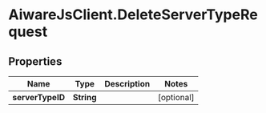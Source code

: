 # AiwareJsClient.DeleteServerTypeRequest

## Properties

Name | Type | Description | Notes
------------ | ------------- | ------------- | -------------
**serverTypeID** | **String** |  | [optional] 


